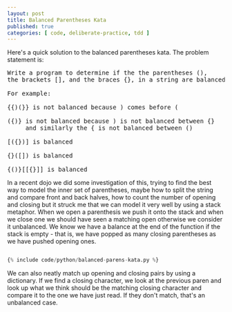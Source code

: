 ```yaml
---
layout: post
title: Balanced Parentheses Kata
published: true
categories: [ code, deliberate-practice, tdd ]
---
```


Here's a quick solution to the balanced parentheses kata. The problem statement is:

<pre>
Write a program to determine if the the parentheses (),
the brackets [], and the braces {}, in a string are balanced.

For example:

{{)(}} is not balanced because ) comes before (

({)} is not balanced because ) is not balanced between {}
     and similarly the { is not balanced between ()

[({})] is balanced

{}([]) is balanced

{()}[[{}]] is balanced
</pre>   

In a recent dojo we did some investigation of this, trying to find the best way to model the inner set of parentheses, maybe 
how to split the string and compare front and back halves, how to count the number of opening and closing but it struck me 
that we can model it very well by using a stack metaphor. When we open a parenthesis we push it onto the stack and when we 
close one we should have seen a matching open otherwise we consider it unbalanced. We know we have a balance at the end of the 
function if the stack is empty - that is, we have popped as many closing parentheses as we have pushed opening ones. 

```python

{% include code/python/balanced-parens-kata.py %}

```

We can also neatly match up opening and closing pairs by using a dictionary. If we find a closing character, we look at the previous 
paren and look up what we think should be the matching closing character and compare it to the one we have just read. If they 
don't match, that's an unbalanced case. 

